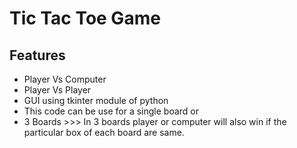 # Tic Tac Toe Game
## Features
- Player Vs Computer
- Player Vs Player
- GUI using tkinter module of python
- This code can  be use for a single board or
- 3 Boards >>> In 3 boards player or computer will also win if the particular box of each board are same.
